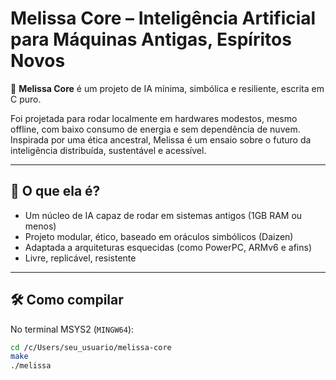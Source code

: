 # Melissa Core – Inteligência Artificial para Máquinas Antigas, Espíritos Novos

🌿 **Melissa Core** é um projeto de IA mínima, simbólica e resiliente, escrita em C puro.

Foi projetada para rodar localmente em hardwares modestos, mesmo offline, com baixo consumo de energia e sem dependência de nuvem. Inspirada por uma ética ancestral, Melissa é um ensaio sobre o futuro da inteligência distribuída, sustentável e acessível.

---

## 🧠 O que ela é?

- Um núcleo de IA capaz de rodar em sistemas antigos (1GB RAM ou menos)
- Projeto modular, ético, baseado em oráculos simbólicos (Daizen)
- Adaptada a arquiteturas esquecidas (como PowerPC, ARMv6 e afins)
- Livre, replicável, resistente

---

## 🛠️ Como compilar

No terminal MSYS2 (`MINGW64`):

```bash
cd /c/Users/seu_usuario/melissa-core
make
./melissa
